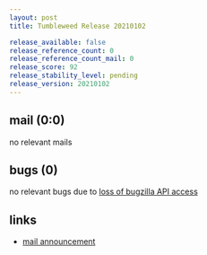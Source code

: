 ```yaml
---
layout: post
title: Tumbleweed Release 20210102

release_available: false
release_reference_count: 0
release_reference_count_mail: 0
release_score: 92
release_stability_level: pending
release_version: 20210102
---
```


## mail (0:0)

no relevant mails

## bugs (0)

<!--more-->

no relevant bugs due to [loss of bugzilla API access](https://bugzilla.opensuse.org/show_bug.cgi?id=1157722)



## links

- [mail announcement](https://github.com/boombatower/tumbleweed-review/issues/10)
